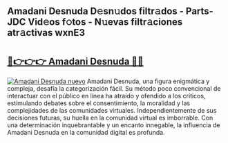 ## Amadani Desnuda D𝚎sn𝚞dos filtr𝚊dos - Parts-JDC Vid𝚎os f𝚘tos - N𝚞evas filtr𝚊ciones atr𝚊ctivas wxnE3

# <h2><a href="http://mb0ue4.tromn.icu/?c=Amadani+Desnuda">🔗👉👉👉 Amadani Desnuda 🔗🔗</a></h2>

[![Amadani Desnuda nuevo](https://i.imgur.com/pEAQMta.gif)](http://mb0ue4.tromn.icu/?c=Amadani+Desnuda)
Amadani Desnuda, una figura enigmática y compleja, desafía la categorización fácil. Su método poco convencional de interactuar con el público en línea ha atraído y ofendido a los críticos, estimulando debates sobre el consentimiento, la moralidad y las complejidades de las comunidades virtuales. Independientemente de sus decisiones futuras, su huella en la comunidad virtual es imborrable. Con una determinación inquebrantable y un encanto innegable, la influencia de Amadani Desnuda en la comunidad digital es profunda.
